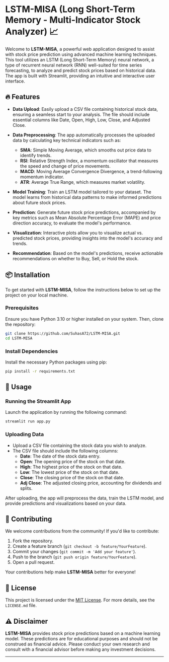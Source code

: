 
# LSTM-MISA (Long Short-Term Memory - Multi-Indicator Stock Analyzer) 📈

Welcome to **LSTM-MISA**, a powerful web application designed to assist with stock price prediction using advanced machine learning techniques. This tool utilizes an LSTM (Long Short-Term Memory) neural network, a type of recurrent neural network (RNN) well-suited for time series forecasting, to analyze and predict stock prices based on historical data. The app is built with Streamlit, providing an intuitive and interactive user interface.

## 🔥 Features

- **Data Upload**: Easily upload a CSV file containing historical stock data, ensuring a seamless start to your analysis. The file should include essential columns like Date, Open, High, Low, Close, and Adjusted Close.

- **Data Preprocessing**: The app automatically processes the uploaded data by calculating key technical indicators such as:
  - **SMA**: Simple Moving Average, which smooths out price data to identify trends.
  - **RSI**: Relative Strength Index, a momentum oscillator that measures the speed and change of price movements.
  - **MACD**: Moving Average Convergence Divergence, a trend-following momentum indicator.
  - **ATR**: Average True Range, which measures market volatility.

- **Model Training**: Train an LSTM model tailored to your dataset. The model learns from historical data patterns to make informed predictions about future stock prices.

- **Prediction**: Generate future stock price predictions, accompanied by key metrics such as Mean Absolute Percentage Error (MAPE) and price direction accuracy, to evaluate the model's performance.

- **Visualization**: Interactive plots allow you to visualize actual vs. predicted stock prices, providing insights into the model's accuracy and trends.

- **Recommendation**: Based on the model's predictions, receive actionable recommendations on whether to Buy, Sell, or Hold the stock.

## 📦 Installation

To get started with **LSTM-MISA**, follow the instructions below to set up the project on your local machine.

### Prerequisites

Ensure you have Python 3.10 or higher installed on your system. Then, clone the repository:

```bash
git clone https://github.com/SuhasA72/LSTM-MISA.git
cd LSTM-MISA
```

### Install Dependencies

Install the necessary Python packages using pip:

```bash
pip install -r requirements.txt
```

## 🚀 Usage

### Running the Streamlit App

Launch the application by running the following command:

```bash
streamlit run app.py
```

### Uploading Data

- Upload a CSV file containing the stock data you wish to analyze.
- The CSV file should include the following columns:
  - **Date**: The date of the stock data entry.
  - **Open**: The opening price of the stock on that date.
  - **High**: The highest price of the stock on that date.
  - **Low**: The lowest price of the stock on that date.
  - **Close**: The closing price of the stock on that date.
  - **Adj Close**: The adjusted closing price, accounting for dividends and splits.

After uploading, the app will preprocess the data, train the LSTM model, and provide predictions and visualizations based on your data.

## 🤝 Contributing

We welcome contributions from the community! If you'd like to contribute:

1. Fork the repository.
2. Create a feature branch (`git checkout -b feature/YourFeature`).
3. Commit your changes (`git commit -m 'Add your feature'`).
4. Push to the branch (`git push origin feature/YourFeature`).
5. Open a pull request.

Your contributions help make **LSTM-MISA** better for everyone!

## 📄 License

This project is licensed under the [MIT License](LICENSE.md). For more details, see the `LICENSE.md` file.

## ⚠️ Disclaimer

**LSTM-MISA** provides stock price predictions based on a machine learning model. These predictions are for educational purposes and should not be construed as financial advice. Please conduct your own research and consult with a financial advisor before making any investment decisions.

---

